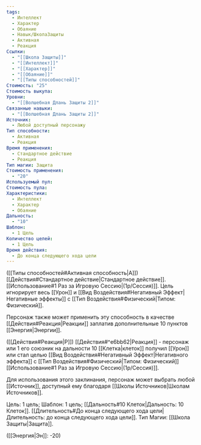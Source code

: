 ```yaml
---
tags:
  - Интеллект
  - Характер
  - Обаяние
  - Навык/ШколаЗащиты
  - Активная
  - Реакция
Ссылки:
  - "[[Школа Защиты]]"
  - "[[Интеллект]]"
  - "[[Характер]]"
  - "[[Обаяние]]"
  - "[[Типы способностей]]"
Стоимость: "25"
Стоимость выкупа: 
Уровни:
  - "[[Волшебная Длань Защиты 2]]"
Связанные навыки:
  - "[[Волшебная Длань Защиты 2]]"
Источник:
  - Любой доступный персонажу
Тип способности:
  - Активная
  - Реакция
Время применения:
  - Стандартное действие
  - Реакция
Тип магии: Защита
Стоимость применения:
  - "20"
Используемый пул: 
Стоимость пула: 
Характеристики:
  - Интеллект
  - Характер
  - Обаяние
Дальность:
  - "10"
Шаблон:
  - 1 Цель
Количество целей:
  - 1 Цель
Время действия:
  - До конца следующего хода цели
---
```

([[Типы способностей#Активная способность|А]]) [[Действия#Стандартное действие|Стандартное действие]]. [[Использование#1 Раз за Игровую Сессию|(1р/Сессия)]]. Цель игнорирует весь [[Урон]] и [[Вид Воздействия#Негативный Эффект|Негативные эффекты]] с [[Тип Воздействия#Физический|Типом: Физический]].  

Персонаж также может применить эту способность в качестве [[Действия#Реакция|Реакции]] заплатив дополнительные 10 пунктов [[Энергия|Энергии]].

([[Действия#Реакция|Р]]) [[Действия#^e6bb62|Реакция]] - персонаж или 1 его союзник на дальности 10 [[Клетка|клеток]] получил [[Урон]] или стал целью [[Вид Воздействия#Негативный Эффект|Негативного эффекта]] с [[Тип Воздействия#Физический|Типом: Физический]] [[Использование#1 Раз за Игровую Сессию|(1р/Сессия)]]. 

Для использования этого заклинания, персонаж может выбрать любой [[Источник]], доступный ему благодаря [[Школы Источников|Школам Источников]]. 

Цель: 1 цель; Шаблон: 1 цель; [[Дальность#10 Клеток|Дальность: 10 Клеток]]. [[Длительность#До конца следующего хода цели|Длительность: до конца следующего хода цели]]. Тип Магии: [[Школа Защиты|Защита]].

([[Энергия|Эн]]: -20)